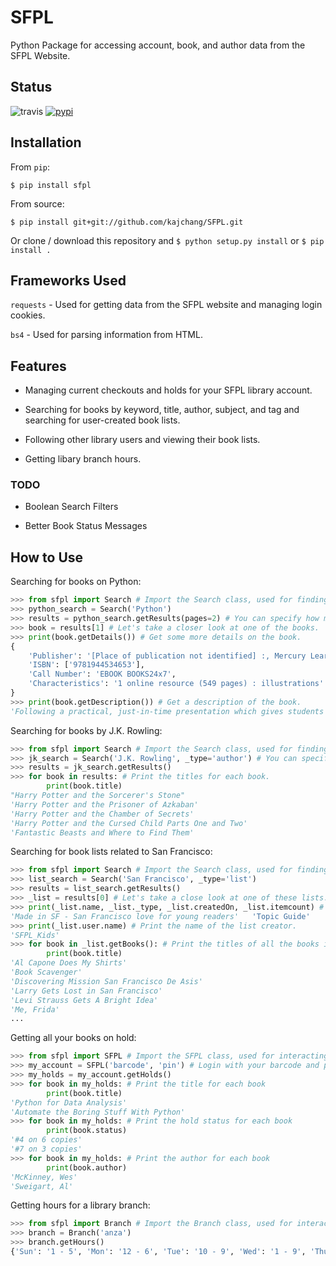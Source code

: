 # SFPL

Python Package for accessing account, book, and author data from the SFPL Website.

## Status
![travis](https://travis-ci.org/kajchang/SFPL.svg?branch=master)
[![pypi](https://badge.fury.io/py/sfpl.svg)](https://pypi.org/project/sfpl/)

## Installation

From ```pip```:

```$ pip install sfpl```

From source:

```$ pip install git+git://github.com/kajchang/SFPL.git```

Or clone / download this repository and ```$ python setup.py install``` or ```$ pip install .```

## Frameworks Used

```requests``` - Used for getting data from the SFPL website and managing login cookies.

```bs4``` - Used for parsing information from HTML.

## Features

* Managing current checkouts and holds for your SFPL library account.

* Searching for books by keyword, title, author, subject, and tag and searching for user-created book lists.

* Following other library users and viewing their book lists.

* Getting libary branch hours.

### TODO

* Boolean Search Filters

* Better Book Status Messages

## How to Use

Searching for books on Python:

```python
>>> from sfpl import Search # Import the Search class, used for finding useful books or book lists.
>>> python_search = Search('Python')
>>> results = python_search.getResults(pages=2) # You can specify how many pages of results to get (defaults to 1) 
>>> book = results[1] # Let's take a closer look at one of the books.
>>> print(book.getDetails()) # Get some more details on the book.
{
	'Publisher': '[Place of publication not identified] :, Mercury Learning, , 2017', 
	'ISBN': ['9781944534653'], 
	'Call Number': 'EBOOK BOOKS24x7', 
	'Characteristics': '1 online resource (549 pages) : illustrations'
}
>>> print(book.getDescription()) # Get a description of the book.
'Following a practical, just-in-time presentation which gives students material as they need it ...'
```

Searching for books by J.K. Rowling:

```python
>>> from sfpl import Search # Import the Search class, used for finding useful books or book lists.
>>> jk_search = Search('J.K. Rowling', _type='author') # You can specify a search type (defaults to keyword)
>>> results = jk_search.getResults()
>>> for book in results: # Print the titles for each book.
		print(book.title)
"Harry Potter and the Sorcerer's Stone"
'Harry Potter and the Prisoner of Azkaban'
'Harry Potter and the Chamber of Secrets'
'Harry Potter and the Cursed Child Parts One and Two'
'Fantastic Beasts and Where to Find Them'
```

Searching for book lists related to San Francisco:

```python
>>> from sfpl import Search # Import the Search class, used for finding useful books or book lists.
>>> list_search = Search('San Francisco', _type='list')
>>> results = list_search.getResults()
>>> _list = results[0] # Let's take a close look at one of these lists.
>>> print(_list.name, _list._type, _list.createdOn, _list.itemcount) # Print some of the list's attributes.
'Made in SF - San Francisco love for young readers'   'Topic Guide'   'Oct 20, 2016'   18
>>> print(_list.user.name) # Print the name of the list creator.
'SFPL_Kids'
>>> for book in _list.getBooks(): # Print the titles of all the books in the list.
		print(book.title)
'Al Capone Does My Shirts'
'Book Scavenger'
'Discovering Mission San Francisco De Asis'
'Larry Gets Lost in San Francisco'
'Levi Strauss Gets A Bright Idea'
'Me, Frida'
...
```

Getting all your books on hold:

```python
>>> from sfpl import SFPL # Import the SFPL class, used for interacting with your library account.
>>> my_account = SFPL('barcode', 'pin') # Login with your barcode and pin.
>>> my_holds = my_account.getHolds()
>>> for book in my_holds: # Print the title for each book
		print(book.title)
'Python for Data Analysis'
'Automate the Boring Stuff With Python'
>>> for book in my_holds: # Print the hold status for each book
		print(book.status)
'#4 on 6 copies'
'#7 on 3 copies'
>>> for book in my_holds: # Print the author for each book
		print(book.author)
'McKinney, Wes'
'Sweigart, Al'
```

Getting hours for a library branch:

```python
>>> from sfpl import Branch # Import the Branch class, used for interacting with library branches.
>>> branch = Branch('anza')
>>> branch.getHours()
{'Sun': '1 - 5', 'Mon': '12 - 6', 'Tue': '10 - 9', 'Wed': '1 - 9', 'Thu': '10 - 6', 'Fri': '1 - 6', 'Sat': '10 - 6'}
```
